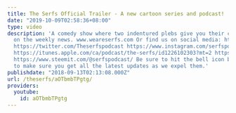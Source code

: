 ```yaml
---
title: The Serfs Official Trailer - A new cartoon series and podcast!
date: "2019-10-09T02:58:36+08:00"
type: video
description: 'A comedy show where two indentured plebs give you their comedic spin
  on the weekly news. www.weareserfs.com Or find us on social media: https://www.weareserfs.com
  https://twitter.com/Theserfspodcast https://www.instagram.com/serfspodcast/ https://www.facebook.com/serfspodcast
  https://itunes.apple.com/ca/podcast/the-serfs/id1226102303?mt=2 https://www.soundcloud.com/theserfs
  https://www.steemit.com/@serfspodcast/ Be sure to hit the bell icon beside subscribe
  to make sure you get all the latest updates as we expel them.'
publishdate: "2018-09-13T02:13:08.000Z"
url: /theserfs/aOTbmbTPgtg/
providers:
  youtube:
    id: aOTbmbTPgtg
---
```

